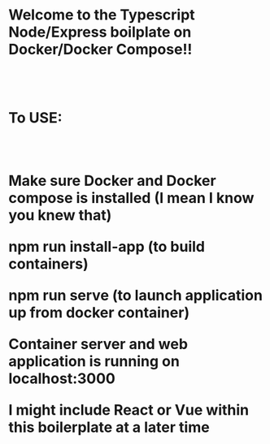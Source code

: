 <h1>Welcome to the Typescript Node/Express boilplate on Docker/Docker Compose!! <h1>

<br>

<p>To USE:</p>
<br/>

<p>Make sure Docker and Docker compose is installed (I mean I know you knew that)</p>

<p>npm run install-app  (to build containers)</p>

<p>npm run serve (to launch application up from docker container)</p>

<p>Container server and web application is running on localhost:3000</p>

<p> I might include React or Vue within this boilerplate at a later time</p>
